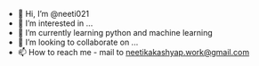 - 👋 Hi, I’m @neeti021
- 👀 I’m interested in ...
- 🌱 I’m currently learning python and machine learning
- 💞️ I’m looking to collaborate on ...
- 📫 How to reach me - mail to neetikakashyap.work@gmail.com

<!---
neeti021/neeti021 is a ✨ special ✨ repository because its `README.md` (this file) appears on your GitHub profile.
You can click the Preview link to take a look at your changes.
--->
